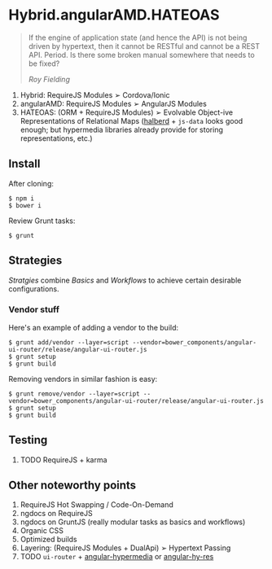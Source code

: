 # Hybrid.angularAMD.HATEOAS

<blockquote>
<p>If the engine of application state (and hence the API) is not being driven by hypertext, then it cannot be RESTful and cannot be a REST API. Period. Is there some broken manual somewhere that needs to be fixed?</p>
<div><cite>Roy Fielding</cite></div>
</blockquote>

1. Hybrid: RequireJS Modules ➢ Cordova/Ionic
2. angularAMD: RequireJS Modules ➢ AngularJS Modules
3. HATEOAS: (ORM + RequireJS Modules) ➢ Evolvable Object-ive Representations of Relational Maps ([halberd][halberd] + `js-data` looks good enough; but hypermedia libraries already provide for storing representations, etc.)

## Install

After cloning:

    $ npm i
    $ bower i

Review Grunt tasks:

    $ grunt

## Strategies

*Stratgies* combine *Basics* and *Workflows* to achieve certain desirable configurations.

### Vendor stuff

Here's an example of adding a vendor to the build:

    $ grunt add/vendor --layer=script --vendor=bower_components/angular-ui-router/release/angular-ui-router.js
    $ grunt setup
    $ grunt build

Removing vendors in similar fashion is easy:

    $ grunt remove/vendor --layer=script --vendor=bower_components/angular-ui-router/release/angular-ui-router.js
    $ grunt setup
    $ grunt build

## Testing

1. TODO RequireJS + karma

## Other noteworthy points

1. RequireJS Hot Swapping / Code-On-Demand
2. ngdocs on RequireJS
3. ngdocs on GruntJS (really modular tasks as basics and workflows)
4. Organic CSS
5. Optimized builds
5. Layering: (RequireJS Modules + DualApi) ➢ Hypertext Passing
6. TODO `ui-router` + [angular-hypermedia][angular-hypermedia] or [angular-hy-res][angular-hy-res]

[halberd]: https://github.com/jpbochi/halberd
[angular-hypermedia]: https://github.com/jcassee/angular-hypermedia
[angular-hy-res]: https://github.com/petejohanson/angular-hy-res
